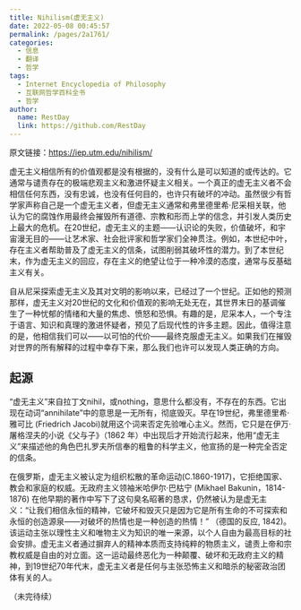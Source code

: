 ```yaml
---
title: Nihilism(虚无主义)
date: 2022-05-08 00:45:57
permalink: /pages/2a1761/
categories:
  - 信息
  - 翻译
  - 哲学
tags:
  - Internet Encyclopedia of Philosophy
  - 互联网哲学百科全书
  - 哲学
author: 
  name: RestDay
  link: https://github.com/RestDay
---
```


原文链接：<https://iep.utm.edu/nihilism/>

虚无主义相信所有的价值观都是没有根据的，没有什么是可以知道的或传达的。它通常与谴责存在的极端悲观主义和激进怀疑主义相关。一个真正的虚无主义者不会相信任何东西，没有忠诚，也没有任何目的，也许只有破坏的冲动。虽然很少有哲学家声称自己是一个虚无主义者，但虚无主义通常和弗里德里希·尼采相关联，他认为它的腐蚀作用最终会摧毁所有道德、宗教和形而上学的信念，并引发人类历史上最大的危机。在20世纪，虚无主义的主题——认识论的失败，价值破坏，和宇宙漫无目的——让艺术家、社会批评家和哲学家们全神贯注。例如，本世纪中叶，存在主义者帮助普及了虚无主义的信条，试图削弱其破坏性的潜力。到了本世纪末，作为虚无主义的回应，存在主义的绝望让位于一种冷漠的态度，通常与反基础主义有关。

自从尼采探索虚无主义及其对文明的影响以来，已经过了一个世纪。正如他的预测那样，虚无主义对20世纪的文化和价值观的影响无处无在，其世界末日的基调催生了一种忧郁的情绪和大量的焦虑、愤怒和恐惧。有趣的是，尼采本人，一个专注于语言、知识和真理的激进怀疑者，预见了后现代性的许多主题。因此，值得注意的是，他相信我们可以——以可怕的代价——最终克服虚无主义。如果我们在摧毁对世界的所有解释的过程中幸存下来，那么我们也许可以发现人类正确的方向。

## 起源

“虚无主义”来自拉丁文nihil，或nothing，意思什么都没有，不存在的东西。它出现在动词“annihilate”中的意思是一无所有，彻底毁灭。早在19世纪，弗里德里希·雅可比 (Friedrich Jacobi)就用这个词来否定先验唯心主义。然而，它只是在伊万·屠格涅夫的小说《父与子》（1862 年）中出现后才开始流行起来，他用“虚无主义”来描述他的角色巴扎罗夫所信奉的粗鲁的科学主义，他宣扬的是一种完全否定的信条。

在俄罗斯，虚无主义被认定为组织松散的革命运动(C.1860-1917)，它拒绝国家、教会和家庭的权威。无政府主义领袖米哈伊尔·巴枯宁 (Mikhael Bakunin，1814-1876) 在他早期的著作中写下了这句臭名昭著的恳求，仍然被认为是虚无主义：“让我们相信永恒的精神，它破坏和毁灭只是因为它是所有生命的不可探索和永恒的创造源泉——对破坏的热情也是一种创造的热情！” （德国的反应, 1842)。
该运动主张以理性主义和唯物主义为知识的唯一来源，以个人自由为最高目标的社会安排。虚无主义者通过摒弃人的精神本质而支持纯粹的物质主义，谴责上帝和宗教权威是自由的对立面。这一运动最终恶化为一种颠覆、破坏和无政府主义的精神，到19世纪70年代末，虚无主义者是任何与主张恐怖主义和暗杀的秘密政治团体有关的人。
 
（未完待续）
